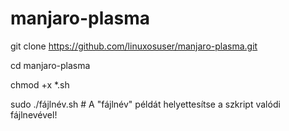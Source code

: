# manjaro-plasma

git clone https://github.com/linuxosuser/manjaro-plasma.git

cd manjaro-plasma

chmod +x *.sh

sudo ./fájlnév.sh # A "fájlnév" példát helyettesítse a szkript valódi fájlnevével!
